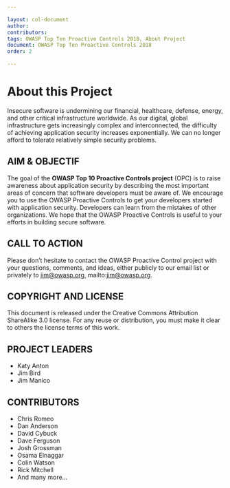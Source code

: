 ```yaml
---

layout: col-document
author:
contributors:
tags: OWASP Top Ten Proactive Controls 2018, About Project
document: OWASP Top Ten Proactive Controls 2018
order: 2

---
```

# About this Project
Insecure software is undermining our financial, healthcare, defense, energy, and other critical infrastructure worldwide. As our digital, global infrastructure gets increasingly complex and interconnected, the difficulty of achieving application security increases exponentially. We can no longer afford to tolerate relatively simple security problems.

## AIM & OBJECTIF
The goal of the **OWASP Top 10 Proactive Controls project** (OPC) is to raise awareness about application security by describing the most important areas of concern that software developers must be aware of. We encourage you to use the OWASP Proactive Controls to get your developers started with application security. Developers can learn from the mistakes of other organizations. We hope that the OWASP Proactive Controls is useful to your efforts in building secure software.

## CALL TO ACTION
Please don’t hesitate to contact the OWASP Proactive Control project with your questions, comments, and ideas, either publicly to our email list or privately to jim@owasp.org, mailto:jim@owasp.org.

## COPYRIGHT AND LICENSE

This document is released under the Creative Commons Attribution ShareAlike 3.0 license. For any reuse or distribution, you must make it clear to others the license terms of this work.

## PROJECT LEADERS
* Katy Anton
* Jim Bird
* Jim Manico

## CONTRIBUTORS

* Chris Romeo
* Dan Anderson
* David Cybuck
* Dave Ferguson
* Josh Grossman
* Osama Elnaggar
* Colin Watson
* Rick Mitchell
* And many more…
